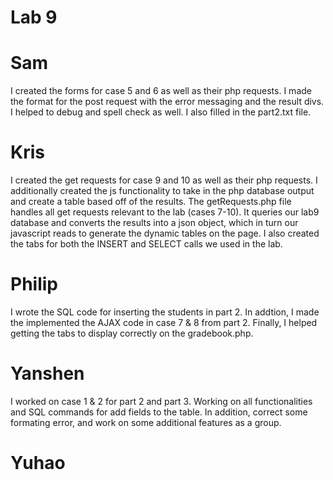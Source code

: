 # Lab 9



# Sam
I created the forms for case 5 and 6 as well as their php requests. I made the format for the post request with the error messaging and the result divs. I helped to debug and spell check as well. I also filled in the part2.txt file.

# Kris
I created the get requests for case 9 and 10 as well as their php requests. I additionally created the js functionality to take in the php database output and create a table based off of the results. The getRequests.php file handles all get requests relevant to the lab (cases 7-10). It queries our lab9 database and converts the results into a json object, which in turn our javascript reads to generate the dynamic tables on the page. I also created the tabs for both the INSERT and SELECT calls we used in the lab.  

# Philip
I wrote the SQL code for inserting the students in part 2. In addtion, I made the implemented the AJAX code in case 7 & 8 from part 2. Finally, I helped getting the tabs to display correctly on the gradebook.php.

# Yanshen
I worked on case 1 & 2 for part 2 and part 3. Working on all functionalities and SQL commands for add fields to the table. In addition, correct some formating error, and work on some additional features as a group. 

# Yuhao





